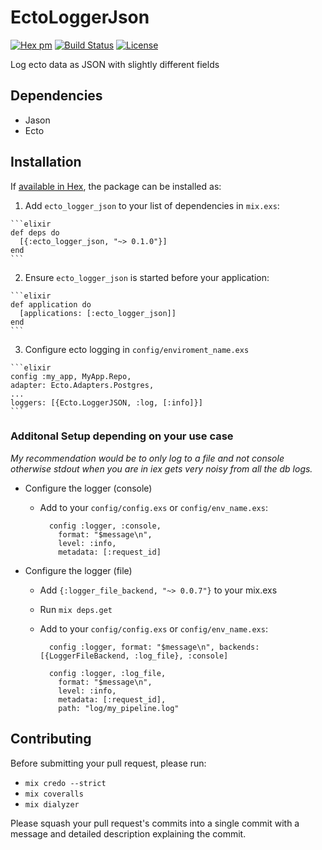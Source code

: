 # EctoLoggerJson
[![Hex pm](http://img.shields.io/hexpm/v/ecto_logger_json.svg?style=flat)](https://hex.pm/packages/ecto_logger_json)
[![Build Status](https://travis-ci.org/bleacherreport/ecto_logger_json.svg?branch=master)](https://travis-ci.org/bleacherreport/ecto_logger_json)
[![License](https://img.shields.io/badge/license-Apache%202-blue.svg)](https://github.com/bleacherreport/plug_logger_json/blob/master/LICENSE)

Log ecto data as JSON with slightly different fields

## Dependencies
  * Jason
  * Ecto

## Installation

If [available in Hex](https://hex.pm/docs/publish), the package can be installed as:

  1. Add `ecto_logger_json` to your list of dependencies in `mix.exs`:

    ```elixir
    def deps do
      [{:ecto_logger_json, "~> 0.1.0"}]
    end
    ```

  2. Ensure `ecto_logger_json` is started before your application:

    ```elixir
    def application do
      [applications: [:ecto_logger_json]]
    end
    ```

  3. Configure ecto logging in `config/enviroment_name.exs`

    ```elixir
    config :my_app, MyApp.Repo,
    adapter: Ecto.Adapters.Postgres,
    ...
    loggers: [{Ecto.LoggerJSON, :log, [:info]}]
    ```

### Additonal Setup depending on your use case
*My recommendation would be to only log to a file and not console
otherwise stdout when you are in iex gets very noisy from all the db logs.*

  * Configure the logger (console)
    * Add to your `config/config.exs` or `config/env_name.exs`:

            config :logger, :console,
              format: "$message\n",
              level: :info,
              metadata: [:request_id]

  * Configure the logger (file)
    * Add `{:logger_file_backend, "~> 0.0.7"}` to your mix.exs
    * Run `mix deps.get`
    * Add to your `config/config.exs` or `config/env_name.exs`:

            config :logger, format: "$message\n", backends: [{LoggerFileBackend, :log_file}, :console]

            config :logger, :log_file,
              format: "$message\n",
              level: :info,
              metadata: [:request_id],
              path: "log/my_pipeline.log"

## Contributing
Before submitting your pull request, please run:
  * `mix credo --strict`
  * `mix coveralls`
  * `mix dialyzer`

Please squash your pull request's commits into a single commit with a message and
detailed description explaining the commit.
